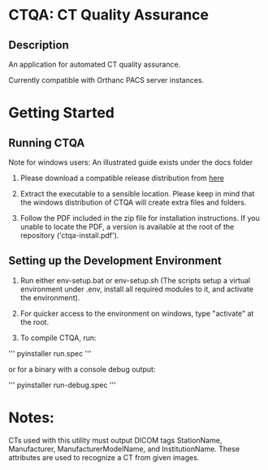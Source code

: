 # CTQA: CT Quality Assurance

## Description
An application for automated CT quality assurance.

Currently compatible with Orthanc PACS server instances.

# Getting Started

## Running CTQA

Note for windows users: An illustrated guide exists under the docs folder

1. Please download a compatible release distribution from [here](https:/github.com/brikwerk/ctqa/releases)

2. Extract the executable to a sensible location. Please keep in mind that the windows distribution of CTQA will create extra files and folders.

3. Follow the PDF included in the zip file for installation instructions. If you unable to locate the PDF, a version is available at the root of the repository ('ctqa-install.pdf').

## Setting up the Development Environment

1. Run either env-setup.bat or env-setup.sh (The scripts setup a virtual environment under .env, install all required modules to it, and activate the environment).

2. For quicker access to the environment on windows, type "activate" at the root.

3. To compile CTQA, run:

'''
pyinstaller run.spec
'''

or for a binary with a console debug output:

'''
pyinstaller run-debug.spec
'''

# Notes:
CTs used with this utility must output DICOM tags StationName, Manufacturer, ManufacturerModelName, and InstitutionName. These attributes are used to recognize a CT from given images.
